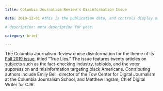 ```yaml
---
title: Columbia Journalism Review’s Disinformation Issue

date: 2019-12-01 #this is the publication date, and controls display order.

# description: meta description for post.

category: brief

---
```


The Columbia Journalism Review chose disinformation for the theme of its [Fall 2019 issue][l1], titled “True Lies.” The issue features twenty articles on subjects such as the fact-checking industry, tabloids, and the voter suppression and misinformation targeting black Americans. Contributing authors include Emily Bell, director of the Tow Center for Digital Journalism at the Columbia Journalism School, and Matthew Ingram, Chief Digital Writer for CJR. 

[l1]: https://www.cjr.org/tag/fall-2019
